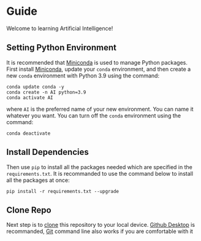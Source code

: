 # Guide

Welcome to learning Artificial Intelligence!

## Setting Python Environment

It is recommended that [Miniconda](https://docs.conda.io/en/latest/miniconda.html) is used to manage Python packages. First install [Miniconda](https://docs.conda.io/en/latest/miniconda.html), update your `conda` environment, and then create a new `conda` environment with Python 3.9 using the command:

```shell
conda update conda -y
conda create -n AI python=3.9
conda activate AI
```

where `AI` is the preferred name of your new environment. You can name it whatever you want. You can turn off the `conda` environment using the command:

`conda deactivate`

## Install Dependencies

Then use `pip` to install all the packages needed which are specified in the `requirements.txt`. It is recommanded to use the command below to install all the packages at once:

`pip install -r requirements.txt --upgrade`

## Clone Repo

Next step is to [clone](https://docs.github.com/en/repositories/creating-and-managing-repositories/cloning-a-repository) this repository to your local device. [Github Desktop](https://desktop.github.com/) is recommanded, [Git](https://git-scm.com/) command line also works if you are comfortable with it
